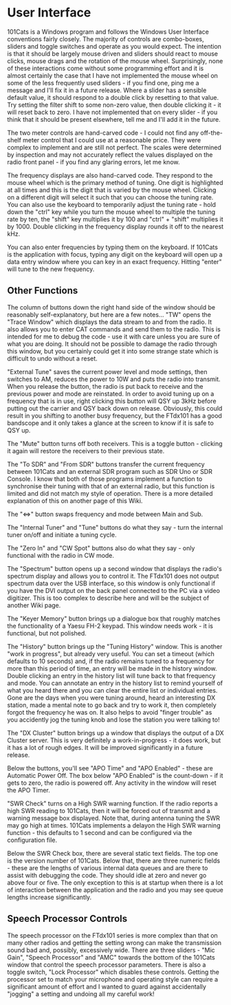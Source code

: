 # User Interface

101Cats is a Windows program and follows the Windows User Interface conventions fairly closely. The majority of controls are combo-boxes, sliders and toggle switches and operate as you would expect. The intention is that it should be largely mouse driven and sliders should react to mouse clicks, mouse drags and the rotation of the mouse wheel. Surprisingly, none of these interactions come without some programming effort and it is almost certainly the case that I have not implemented the mouse wheel on some of the less frequently used sliders - if you find one, ping me a message and I'll fix it in a future release. Where a slider has a sensible default value, it should respond to a double click by resetting to that value. Try setting the filter shift to some non-zero value, then double clicking it - it will reset back to zero. I have not implemented that on every slider - if you think that it should be present elsewhere, tell me and I'll add it in the future.

The two meter controls are hand-carved code - I could not find any off-the-shelf meter control that I could use at a reasonable price. They were complex to implement and are still not perfect. The scales were determined by inspection and may not accurately reflect the values displayed on the radio front panel - if you find any glaring errors, let me know.

The frequency displays are also hand-carved code. They respond to the mouse wheel which is the primary method of tuning. One digit is highlighted at all times and this is the digit that is varied by the mouse wheel. Clicking on a different digit will select it such that you can choose the tuning rate. You can also use the keyboard to temporarily adjust the tuning rate - hold down the "ctrl" key while you turn the mouse wheel to multiple the tuning rate by ten, the "shift" key multiplies it by 100 and "ctrl" + "shift" multiplies it by 1000. Double clicking in the frequency display rounds it off to the nearest kHz.

You can also enter frequencies by typing them on the keyboard. If 101Cats is the application with focus, typing any digit on the keyboard will open up a data entry window where you can key in an exact frequency. Hitting "enter" will tune to the new frequency.

## Other Functions

The column of buttons down the right hand side of the window should be reasonably self-explanatory, but here are a few notes... "TW" opens the "Trace Window" which displays the data stream to and from the radio. It also allows you to enter CAT commands and send them to the radio. This is intended for me to debug the code - use it with care unless you are sure of what you are doing. It should not be possible to damage the radio through this window, but you certainly could get it into some strange state which is difficult to undo without a reset.

"External Tune" saves the current power level and mode settings, then switches to AM, reduces the power to 10W and puts the radio into transmit. When you release the button, the radio is put back to receive and the previous power and mode are reinstated. In order to avoid tuning up on a frequency that is in use, right clicking this button will QSY up 3kHz before putting out the carrier and QSY back down on release. Obviously, this could result in you shifting to another busy frequency, but the FTdx101 has a good bandscope and it only takes a glance at the screen to know if it is safe to QSY up.

The "Mute" button turns off both receivers. This is a toggle button - clicking it again will restore the receivers to their previous state.

The "To SDR" and "From SDR" buttons transfer the current frequency between 101Cats and an external SDR program such as SDR Uno or SDR Console. I know that both of those programs implement a function to synchronise their tuning with that of an external radio, but this function is limited and did not match my style of operation. There is a more detailed explanation of this on another page of this Wiki.

The "<=>" button swaps frequency and mode between Main and Sub.

The "Internal Tuner" and "Tune" buttons do what they say - turn the internal tuner on/off and initiate a tuning cycle.

The "Zero In" and "CW Spot" buttons also do what they say - only functional with the radio in CW mode.

The "Spectrum" button opens up a second window that displays the radio's spectrum display and allows you to control it. The FTdx101 does not output spectrum data over the USB interface, so this window is only functional if you have the DVI output on the back panel connected to the PC via a video digitizer. This is too complex to describe here and will be the subject of another Wiki page.

The "Keyer Memory" button brings up a dialogue box that roughly matches the functionality of a Yaesu FH-2 keypad. This window needs work - it is functional, but not polished.

The "History" button brings up the "Tuning History" window. This is another "work in progress", but already very useful. You can set a timeout (which defaults to 10 seconds) and, if the radio remains tuned to a frequency for more than this period of time, an entry will be made in the history window. Double clicking an entry in the history list will tune back to that frequency and mode. You can annotate an entry in the history list to remind yourself of what you heard there and you can clear the entire list or individual entries. Gone are the days when you were tuning around, heard an interesting DX station, made a mental note to go back and try to work it, then completely forgot the frequency he was on. It also helps to avoid "finger trouble" as you accidently jog the tuning knob and lose the station you were talking to!

The "DX Cluster" button brings up a window that displays the output of a DX Cluster server. This is very definitely a work-in-progress - it does work, but it has a lot of rough edges. It will be improved significantly in a future release.

Below the buttons, you'll see "APO Time" and "APO Enabled" - these are Automatic Power Off. The box below "APO Enabled" is the count-down - if it gets to zero, the radio is powered off. Any activity in the window will reset the APO Timer.

"SWR Check" turns on a High SWR warning function. If the radio reports a high SWR reading to 101Cats, then it will be forced out of transmit and a warning message box displayed. Note that, during antenna tuning the SWR may go high at times. 101Cats implements a delayon the High SWR warning function - this defaults to 1 second and can be configured via the configuration file.

Below the SWR Check box, there are several static text fields. The top one is the version number of 101Cats. Below that, there are three numeric fields - these are the lengths of various internal data queues and are there to assist with debugging the code. They should idle at zero and never go above four or five. The only exception to this is at startup when there is a lot of interaction between the application and the radio and you may see queue lengths increase significantly.

## Speech Processor Controls

The speech processor on the FTdx101 series is more complex than that on many other radios and getting the setting wrong can make the transmission sound bad and, possibly, excessively wide. There are three sliders - "Mic Gain", "Speech Processor" and "AMC" towards the bottom of the 101Cats window that control the speech processor parameters. There is also a toggle switch, "Lock Processor" which disables these controls. Getting the processor set                    to match your microphone and operating style can require a significant amount of effort and I wanted to guard against accidentally "jogging" a setting and undoing all my careful work!
